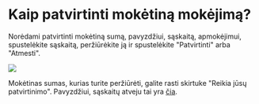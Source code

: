# Kaip patvirtinti mokėtiną mokėjimą?

Norėdami patvirtinti mokėtiną sumą, pavyzdžiui, sąskaitą, apmokėjimui, spustelėkite sąskaitą, peržiūrėkite ją ir spustelėkite "Patvirtinti" arba "Atmesti".

[![](https://downloads.intercomcdn.com/i/o/1169398595/d012586c56cef2d6d2231581/image.png?expires=1751479200\&signature=0ac752b44ff72953402e044cb2b42ecf0049c65618644aeef62e27affb8f18bf\&req=dSEhH8p3lYRWXPMW3nq%2BgUlUQzd3sfOxQ4QXZgt2INpNOJ3eaG5JW%2FBXNO0I%0AQR2mnvjurFXz2r%2F39ymSZHS3Efc%3D%0A)](https://downloads.intercomcdn.com/i/o/1169398595/d012586c56cef2d6d2231581/image.png?expires=1751479200\&signature=0ac752b44ff72953402e044cb2b42ecf0049c65618644aeef62e27affb8f18bf\&req=dSEhH8p3lYRWXPMW3nq%2BgUlUQzd3sfOxQ4QXZgt2INpNOJ3eaG5JW%2FBXNO0I%0AQR2mnvjurFXz2r%2F39ymSZHS3Efc%3D%0A)

Mokėtinas sumas, kurias turite peržiūrėti, galite rasti skirtuke "Reikia jūsų patvirtinimo". Pavyzdžiui, sąskaitų atveju tai yra [čia](https://app.request.finance/pay/bills?f=awaitingMyApproval).
